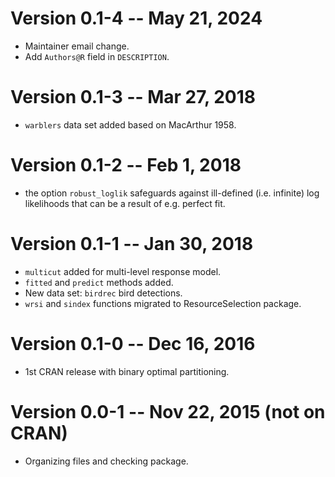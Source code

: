 # Version 0.1-4 -- May 21, 2024

* Maintainer email change.
* Add `Authors@R` field in `DESCRIPTION`.

# Version 0.1-3 -- Mar 27, 2018

* `warblers` data set added based on MacArthur 1958.

# Version 0.1-2 -- Feb 1, 2018

* the option `robust_loglik` safeguards against ill-defined (i.e. infinite)
  log likelihoods that can be a result of e.g. perfect fit.

# Version 0.1-1 -- Jan 30, 2018

* `multicut` added for multi-level response model.
* `fitted` and `predict` methods added.
* New data set: `birdrec` bird detections.
* `wrsi` and `sindex` functions migrated to ResourceSelection package.

# Version 0.1-0 -- Dec 16, 2016

* 1st CRAN release with binary optimal partitioning.

# Version 0.0-1 -- Nov 22, 2015 (not on CRAN)

* Organizing files and checking package.
